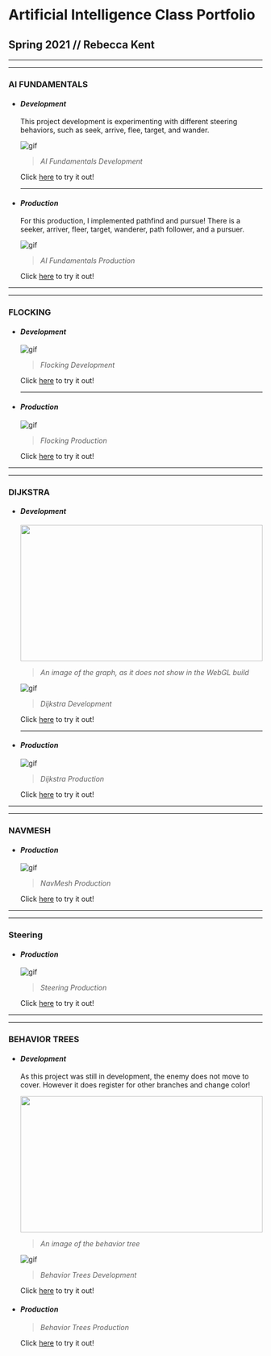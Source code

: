 # Artificial Intelligence Class Portfolio
## Spring 2021 // Rebecca Kent

-----------------------------------------------------------------------------------------------

-----------------------------------------------------------------------------------------------

### AI FUNDAMENTALS

- #### **_Development_**

  This project development is experimenting with different steering behaviors, such as seek, arrive, flee, target, and wander.

  ![gif](https://github.com/FracturedDiamond/AI_Portfolio/blob/main/PNGs/Fundamentals_Dev.gif?raw=true)

  > _AI Fundamentals Development_

  Click [here](https://fractureddiamond.github.io/AI_Fundamentals/) to try it out!
  
  ---------------------------------------------------------------------------------------------
  
- #### **_Production_**

  For this production, I implemented pathfind and pursue! There is a seeker, arriver, fleer, target, wanderer, path follower, and a pursuer.

  ![gif](https://github.com/FracturedDiamond/AI_Portfolio/blob/main/PNGs/Fundamentals_Pro.gif?raw=true)

  > _AI Fundamentals Production_

  Click [here](https://fractureddiamond.github.io/AI_Fundamentals_Production/) to try it out!
  
-----------------------------------------------------------------------------------------------

-----------------------------------------------------------------------------------------------

### FLOCKING

- #### **_Development_**

  ![gif](https://github.com/FracturedDiamond/AI_Portfolio/blob/main/PNGs/Flocking_Dev.gif?raw=true)

  > _Flocking Development_

  Click [here](https://fractureddiamond.github.io/AI_Flocking_Development/) to try it out!

  ---------------------------------------------------------------------------------------------
  
- #### **_Production_**

  ![gif](https://github.com/FracturedDiamond/AI_Portfolio/blob/main/PNGs/Flocking_Pro.gif?raw=true) 

  > _Flocking Production_

  Click [here](https://fractureddiamond.github.io/AI_Flocking_Production/) to try it out!
  
-----------------------------------------------------------------------------------------------

-----------------------------------------------------------------------------------------------

### DIJKSTRA

- #### **_Development_**
  
  <img src="https://user-images.githubusercontent.com/49692399/117160420-f1890600-ad75-11eb-8f8d-f84b3d72b83c.png" width="480" height="270">

  > _An image of the graph, as it does not show in the WebGL build_
  
  ![gif](https://github.com/FracturedDiamond/AI_Portfolio/blob/main/PNGs/Dijkstra_Dev.gif?raw=true) 

  > _Dijkstra Development_
  
  Click [here](https://fractureddiamond.github.io/AI_Dijkstra_Development/) to try it out!

  ---------------------------------------------------------------------------------------------
  
- #### **_Production_**

  ![gif](https://github.com/FracturedDiamond/AI_Portfolio/blob/main/PNGs/Dijkstra_Pro.gif?raw=true)

  > _Dijkstra Production_

  Click [here](https://fractureddiamond.github.io/AI_Dijkstra_Production/) to try it out!
  
-----------------------------------------------------------------------------------------------

-----------------------------------------------------------------------------------------------

### NAVMESH
  
- #### **_Production_**

  ![gif](https://github.com/FracturedDiamond/AI_Portfolio/blob/main/PNGs/NavMesh_Pro.gif?raw=true)

  > _NavMesh Production_

  Click [here](https://fractureddiamond.github.io/AI_NavMesh_Production/) to try it out!
  
-----------------------------------------------------------------------------------------------

-----------------------------------------------------------------------------------------------

### Steering

- #### **_Production_**

  ![gif](https://github.com/FracturedDiamond/AI_Portfolio/blob/main/PNGs/Steering_Pro.gif?raw=true)

  > _Steering Production_

  Click [here](https://fractureddiamond.github.io/AI_Steering_Production/) to try it out!
  
-----------------------------------------------------------------------------------------------

-----------------------------------------------------------------------------------------------

### BEHAVIOR TREES

- #### **_Development_**
  
  As this project was still in development, the enemy does not move to cover. However it does register
  for other branches and change color!
  
  <img src="https://user-images.githubusercontent.com/49692399/117162634-cc959280-ad77-11eb-8e28-6c6393a801bf.png" width="480" height="270">

  > _An image of the behavior tree_
  
  ![gif](https://github.com/FracturedDiamond/AI_Portfolio/blob/main/PNGs/BehaviorTree_Dev.gif?raw=true)
  
  > _Behavior Trees Development_
  
  Click [here](https://fractureddiamond.github.io/AI_BehaviorTrees_Development/) to try it out!
  
- #### **_Production_**

  > _Behavior Trees Production_

  Click [here](https://fractureddiamond.github.io/AI_BehaviorTrees_Production_V02/) to try it out!
  
  
